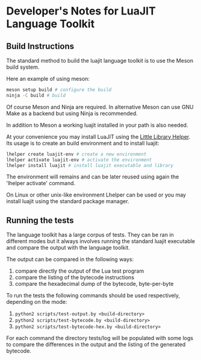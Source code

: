 # Developer's Notes for LuaJIT Language Toolkit

## Build Instructions

The standard method to build the luajit language toolkit is to use the Meson build system.

Here an example of using meson:

```sh
meson setup build # configure the build
ninja -C build # build
```

Of course Meson and Ninja are required. In alternative Meson can use GNU Make as a backend but using Ninja is recommended.

In addition to Meson a working luajit installed in your path is also needed.

At your convenience you may install LuaJIT using the [Little Library Helper](https://github.com/franko/lhelper).
Its usage is to create an build environment and to install luajit:

```bash
lhelper create luajit-env # create a new environment
lhelper activate luajit-env # activate the environment
lhelper install luajit # install luajit executable and library
```

The environment will remains and can be later reused using again the 'lhelper activate' command.

On Linux or other unix-like environment Lhelper can be used or you may install luajit using the standard package manager.

## Running the tests

The language toolkit has a large corpus of tests. They can be ran in different modes but it always involves running the standard luajit executable and compare the output with the language toolkit.

The output can be compared in the following ways:

1. compare directly the output of the Lua test program
2. compare the listing of the bytecode instructions
3. compare the hexadecimal dump of the bytecode, byte-per-byte

To run the tests the following commands should be used respectively, depending on the mode:

1. `python2 scripts/test-output.by <build-directory>`
2. `python2 scripts/test-bytecode.by <build-directory>`
3. `python2 scripts/test-bytecode-hex.by <build-directory>`

For each command the directory tests/log will be populated with some logs to compare the differences in the output and the listing of the generated bytecode.
